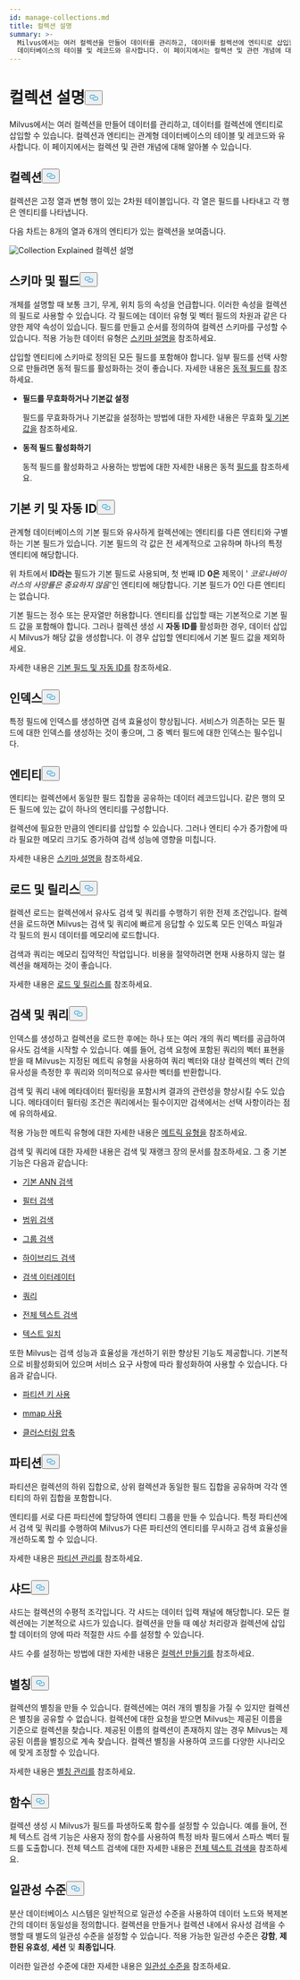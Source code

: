 ```yaml
---
id: manage-collections.md
title: 컬렉션 설명
summary: >-
  Milvus에서는 여러 컬렉션을 만들어 데이터를 관리하고, 데이터를 컬렉션에 엔티티로 삽입할 수 있습니다. 컬렉션과 엔티티는 관계형
  데이터베이스의 테이블 및 레코드와 유사합니다. 이 페이지에서는 컬렉션 및 관련 개념에 대해 알아볼 수 있습니다.
---
```


<h1 id="Collection-Explained" class="common-anchor-header">컬렉션 설명<button data-href="#Collection-Explained" class="anchor-icon" translate="no">
      <svg translate="no"
        aria-hidden="true"
        focusable="false"
        height="20"
        version="1.1"
        viewBox="0 0 16 16"
        width="16"
      >
        <path
          fill="#0092E4"
          fill-rule="evenodd"
          d="M4 9h1v1H4c-1.5 0-3-1.69-3-3.5S2.55 3 4 3h4c1.45 0 3 1.69 3 3.5 0 1.41-.91 2.72-2 3.25V8.59c.58-.45 1-1.27 1-2.09C10 5.22 8.98 4 8 4H4c-.98 0-2 1.22-2 2.5S3 9 4 9zm9-3h-1v1h1c1 0 2 1.22 2 2.5S13.98 12 13 12H9c-.98 0-2-1.22-2-2.5 0-.83.42-1.64 1-2.09V6.25c-1.09.53-2 1.84-2 3.25C6 11.31 7.55 13 9 13h4c1.45 0 3-1.69 3-3.5S14.5 6 13 6z"
        ></path>
      </svg>
    </button></h1><p>Milvus에서는 여러 컬렉션을 만들어 데이터를 관리하고, 데이터를 컬렉션에 엔티티로 삽입할 수 있습니다. 컬렉션과 엔티티는 관계형 데이터베이스의 테이블 및 레코드와 유사합니다. 이 페이지에서는 컬렉션 및 관련 개념에 대해 알아볼 수 있습니다.</p>
<h2 id="Collection" class="common-anchor-header">컬렉션<button data-href="#Collection" class="anchor-icon" translate="no">
      <svg translate="no"
        aria-hidden="true"
        focusable="false"
        height="20"
        version="1.1"
        viewBox="0 0 16 16"
        width="16"
      >
        <path
          fill="#0092E4"
          fill-rule="evenodd"
          d="M4 9h1v1H4c-1.5 0-3-1.69-3-3.5S2.55 3 4 3h4c1.45 0 3 1.69 3 3.5 0 1.41-.91 2.72-2 3.25V8.59c.58-.45 1-1.27 1-2.09C10 5.22 8.98 4 8 4H4c-.98 0-2 1.22-2 2.5S3 9 4 9zm9-3h-1v1h1c1 0 2 1.22 2 2.5S13.98 12 13 12H9c-.98 0-2-1.22-2-2.5 0-.83.42-1.64 1-2.09V6.25c-1.09.53-2 1.84-2 3.25C6 11.31 7.55 13 9 13h4c1.45 0 3-1.69 3-3.5S14.5 6 13 6z"
        ></path>
      </svg>
    </button></h2><p>컬렉션은 고정 열과 변형 행이 있는 2차원 테이블입니다. 각 열은 필드를 나타내고 각 행은 엔티티를 나타냅니다.</p>
<p>다음 차트는 8개의 열과 6개의 엔티티가 있는 컬렉션을 보여줍니다.</p>
<p>
  
   <span class="img-wrapper"> <img translate="no" src="/docs/v2.5.x/assets/collection-explained.png" alt="Collection Explained" class="doc-image" id="collection-explained" />
   </span> <span class="img-wrapper"> <span>컬렉션 설명</span> </span></p>
<h2 id="Schema-and-Fields" class="common-anchor-header">스키마 및 필드<button data-href="#Schema-and-Fields" class="anchor-icon" translate="no">
      <svg translate="no"
        aria-hidden="true"
        focusable="false"
        height="20"
        version="1.1"
        viewBox="0 0 16 16"
        width="16"
      >
        <path
          fill="#0092E4"
          fill-rule="evenodd"
          d="M4 9h1v1H4c-1.5 0-3-1.69-3-3.5S2.55 3 4 3h4c1.45 0 3 1.69 3 3.5 0 1.41-.91 2.72-2 3.25V8.59c.58-.45 1-1.27 1-2.09C10 5.22 8.98 4 8 4H4c-.98 0-2 1.22-2 2.5S3 9 4 9zm9-3h-1v1h1c1 0 2 1.22 2 2.5S13.98 12 13 12H9c-.98 0-2-1.22-2-2.5 0-.83.42-1.64 1-2.09V6.25c-1.09.53-2 1.84-2 3.25C6 11.31 7.55 13 9 13h4c1.45 0 3-1.69 3-3.5S14.5 6 13 6z"
        ></path>
      </svg>
    </button></h2><p>개체를 설명할 때 보통 크기, 무게, 위치 등의 속성을 언급합니다. 이러한 속성을 컬렉션의 필드로 사용할 수 있습니다. 각 필드에는 데이터 유형 및 벡터 필드의 차원과 같은 다양한 제약 속성이 있습니다. 필드를 만들고 순서를 정의하여 컬렉션 스키마를 구성할 수 있습니다. 적용 가능한 데이터 유형은 <a href="/docs/ko/v2.5.x/schema.md">스키마 설명을</a> 참조하세요.</p>
<p>삽입할 엔티티에 스키마로 정의된 모든 필드를 포함해야 합니다. 일부 필드를 선택 사항으로 만들려면 동적 필드를 활성화하는 것이 좋습니다. 자세한 내용은 <a href="/docs/ko/v2.5.x/enable-dynamic-field.md">동적 필드를</a> 참조하세요.</p>
<ul>
<li><p><strong>필드를 무효화하거나 기본값 설정</strong></p>
<p>필드를 무효화하거나 기본값을 설정하는 방법에 대한 자세한 내용은 무효화 <a href="/docs/ko/v2.5.x/nullable-and-default.md">및 기본값을</a> 참조하세요.</p></li>
<li><p><strong>동적 필드 활성화하기</strong></p>
<p>동적 필드를 활성화하고 사용하는 방법에 대한 자세한 내용은 동적 <a href="/docs/ko/v2.5.x/enable-dynamic-field.md">필드를</a> 참조하세요.</p></li>
</ul>
<h2 id="Primary-key-and-AutoId" class="common-anchor-header">기본 키 및 자동 ID<button data-href="#Primary-key-and-AutoId" class="anchor-icon" translate="no">
      <svg translate="no"
        aria-hidden="true"
        focusable="false"
        height="20"
        version="1.1"
        viewBox="0 0 16 16"
        width="16"
      >
        <path
          fill="#0092E4"
          fill-rule="evenodd"
          d="M4 9h1v1H4c-1.5 0-3-1.69-3-3.5S2.55 3 4 3h4c1.45 0 3 1.69 3 3.5 0 1.41-.91 2.72-2 3.25V8.59c.58-.45 1-1.27 1-2.09C10 5.22 8.98 4 8 4H4c-.98 0-2 1.22-2 2.5S3 9 4 9zm9-3h-1v1h1c1 0 2 1.22 2 2.5S13.98 12 13 12H9c-.98 0-2-1.22-2-2.5 0-.83.42-1.64 1-2.09V6.25c-1.09.53-2 1.84-2 3.25C6 11.31 7.55 13 9 13h4c1.45 0 3-1.69 3-3.5S14.5 6 13 6z"
        ></path>
      </svg>
    </button></h2><p>관계형 데이터베이스의 기본 필드와 유사하게 컬렉션에는 엔티티를 다른 엔티티와 구별하는 기본 필드가 있습니다. 기본 필드의 각 값은 전 세계적으로 고유하며 하나의 특정 엔티티에 해당합니다.</p>
<p>위 차트에서 <strong>ID라는</strong> 필드가 기본 필드로 사용되며, 첫 번째 ID <strong>0은</strong> 제목이 ' <em>코로나바이러스의 사망률은 중요하지 않음</em>'인 엔티티에 해당합니다. 기본 필드가 0인 다른 엔티티는 없습니다.</p>
<p>기본 필드는 정수 또는 문자열만 허용합니다. 엔티티를 삽입할 때는 기본적으로 기본 필드 값을 포함해야 합니다. 그러나 컬렉션 생성 시 <strong>자동 ID를</strong> 활성화한 경우, 데이터 삽입 시 Milvus가 해당 값을 생성합니다. 이 경우 삽입할 엔티티에서 기본 필드 값을 제외하세요.</p>
<p>자세한 내용은 <a href="/docs/ko/v2.5.x/primary-field.md">기본 필드 및 자동 ID를</a> 참조하세요.</p>
<h2 id="Index" class="common-anchor-header">인덱스<button data-href="#Index" class="anchor-icon" translate="no">
      <svg translate="no"
        aria-hidden="true"
        focusable="false"
        height="20"
        version="1.1"
        viewBox="0 0 16 16"
        width="16"
      >
        <path
          fill="#0092E4"
          fill-rule="evenodd"
          d="M4 9h1v1H4c-1.5 0-3-1.69-3-3.5S2.55 3 4 3h4c1.45 0 3 1.69 3 3.5 0 1.41-.91 2.72-2 3.25V8.59c.58-.45 1-1.27 1-2.09C10 5.22 8.98 4 8 4H4c-.98 0-2 1.22-2 2.5S3 9 4 9zm9-3h-1v1h1c1 0 2 1.22 2 2.5S13.98 12 13 12H9c-.98 0-2-1.22-2-2.5 0-.83.42-1.64 1-2.09V6.25c-1.09.53-2 1.84-2 3.25C6 11.31 7.55 13 9 13h4c1.45 0 3-1.69 3-3.5S14.5 6 13 6z"
        ></path>
      </svg>
    </button></h2><p>특정 필드에 인덱스를 생성하면 검색 효율성이 향상됩니다. 서비스가 의존하는 모든 필드에 대한 인덱스를 생성하는 것이 좋으며, 그 중 벡터 필드에 대한 인덱스는 필수입니다.</p>
<h2 id="Entity" class="common-anchor-header">엔티티<button data-href="#Entity" class="anchor-icon" translate="no">
      <svg translate="no"
        aria-hidden="true"
        focusable="false"
        height="20"
        version="1.1"
        viewBox="0 0 16 16"
        width="16"
      >
        <path
          fill="#0092E4"
          fill-rule="evenodd"
          d="M4 9h1v1H4c-1.5 0-3-1.69-3-3.5S2.55 3 4 3h4c1.45 0 3 1.69 3 3.5 0 1.41-.91 2.72-2 3.25V8.59c.58-.45 1-1.27 1-2.09C10 5.22 8.98 4 8 4H4c-.98 0-2 1.22-2 2.5S3 9 4 9zm9-3h-1v1h1c1 0 2 1.22 2 2.5S13.98 12 13 12H9c-.98 0-2-1.22-2-2.5 0-.83.42-1.64 1-2.09V6.25c-1.09.53-2 1.84-2 3.25C6 11.31 7.55 13 9 13h4c1.45 0 3-1.69 3-3.5S14.5 6 13 6z"
        ></path>
      </svg>
    </button></h2><p>엔티티는 컬렉션에서 동일한 필드 집합을 공유하는 데이터 레코드입니다. 같은 행의 모든 필드에 있는 값이 하나의 엔티티를 구성합니다.</p>
<p>컬렉션에 필요한 만큼의 엔티티를 삽입할 수 있습니다. 그러나 엔티티 수가 증가함에 따라 필요한 메모리 크기도 증가하여 검색 성능에 영향을 미칩니다.</p>
<p>자세한 내용은 <a href="/docs/ko/v2.5.x/schema.md">스키마 설명을</a> 참조하세요.</p>
<h2 id="Load-and-Release" class="common-anchor-header">로드 및 릴리스<button data-href="#Load-and-Release" class="anchor-icon" translate="no">
      <svg translate="no"
        aria-hidden="true"
        focusable="false"
        height="20"
        version="1.1"
        viewBox="0 0 16 16"
        width="16"
      >
        <path
          fill="#0092E4"
          fill-rule="evenodd"
          d="M4 9h1v1H4c-1.5 0-3-1.69-3-3.5S2.55 3 4 3h4c1.45 0 3 1.69 3 3.5 0 1.41-.91 2.72-2 3.25V8.59c.58-.45 1-1.27 1-2.09C10 5.22 8.98 4 8 4H4c-.98 0-2 1.22-2 2.5S3 9 4 9zm9-3h-1v1h1c1 0 2 1.22 2 2.5S13.98 12 13 12H9c-.98 0-2-1.22-2-2.5 0-.83.42-1.64 1-2.09V6.25c-1.09.53-2 1.84-2 3.25C6 11.31 7.55 13 9 13h4c1.45 0 3-1.69 3-3.5S14.5 6 13 6z"
        ></path>
      </svg>
    </button></h2><p>컬렉션 로드는 컬렉션에서 유사도 검색 및 쿼리를 수행하기 위한 전제 조건입니다. 컬렉션을 로드하면 Milvus는 검색 및 쿼리에 빠르게 응답할 수 있도록 모든 인덱스 파일과 각 필드의 원시 데이터를 메모리에 로드합니다.</p>
<p>검색과 쿼리는 메모리 집약적인 작업입니다. 비용을 절약하려면 현재 사용하지 않는 컬렉션을 해제하는 것이 좋습니다.</p>
<p>자세한 내용은 <a href="/docs/ko/v2.5.x/load-and-release.md">로드 및 릴리스를</a> 참조하세요.</p>
<h2 id="Search-and-Query" class="common-anchor-header">검색 및 쿼리<button data-href="#Search-and-Query" class="anchor-icon" translate="no">
      <svg translate="no"
        aria-hidden="true"
        focusable="false"
        height="20"
        version="1.1"
        viewBox="0 0 16 16"
        width="16"
      >
        <path
          fill="#0092E4"
          fill-rule="evenodd"
          d="M4 9h1v1H4c-1.5 0-3-1.69-3-3.5S2.55 3 4 3h4c1.45 0 3 1.69 3 3.5 0 1.41-.91 2.72-2 3.25V8.59c.58-.45 1-1.27 1-2.09C10 5.22 8.98 4 8 4H4c-.98 0-2 1.22-2 2.5S3 9 4 9zm9-3h-1v1h1c1 0 2 1.22 2 2.5S13.98 12 13 12H9c-.98 0-2-1.22-2-2.5 0-.83.42-1.64 1-2.09V6.25c-1.09.53-2 1.84-2 3.25C6 11.31 7.55 13 9 13h4c1.45 0 3-1.69 3-3.5S14.5 6 13 6z"
        ></path>
      </svg>
    </button></h2><p>인덱스를 생성하고 컬렉션을 로드한 후에는 하나 또는 여러 개의 쿼리 벡터를 공급하여 유사도 검색을 시작할 수 있습니다. 예를 들어, 검색 요청에 포함된 쿼리의 벡터 표현을 받을 때 Milvus는 지정된 메트릭 유형을 사용하여 쿼리 벡터와 대상 컬렉션의 벡터 간의 유사성을 측정한 후 쿼리와 의미적으로 유사한 벡터를 반환합니다.</p>
<p>검색 및 쿼리 내에 메타데이터 필터링을 포함시켜 결과의 관련성을 향상시킬 수도 있습니다. 메타데이터 필터링 조건은 쿼리에서는 필수이지만 검색에서는 선택 사항이라는 점에 유의하세요.</p>
<p>적용 가능한 메트릭 유형에 대한 자세한 내용은 <a href="/docs/ko/v2.5.x/metric.md">메트릭 유형을</a> 참조하세요.</p>
<p>검색 및 쿼리에 대한 자세한 내용은 검색 및 재랭크 장의 문서를 참조하세요. 그 중 기본 기능은 다음과 같습니다:</p>
<ul>
<li><p><a href="/docs/ko/v2.5.x/single-vector-search.md">기본 ANN 검색</a></p></li>
<li><p><a href="/docs/ko/v2.5.x/filtered-search.md">필터 검색</a></p></li>
<li><p><a href="/docs/ko/v2.5.x/range-search.md">범위 검색</a></p></li>
<li><p><a href="/docs/ko/v2.5.x/grouping-search.md">그룹 검색</a></p></li>
<li><p><a href="/docs/ko/v2.5.x/multi-vector-search.md">하이브리드 검색</a></p></li>
<li><p><a href="/docs/ko/v2.5.x/with-iterators.md">검색 이터레이터</a></p></li>
<li><p><a href="/docs/ko/v2.5.x/get-and-scalar-query.md">쿼리</a></p></li>
<li><p><a href="/docs/ko/v2.5.x/full-text-search.md">전체 텍스트 검색</a></p></li>
<li><p><a href="/docs/ko/v2.5.x/keyword-match.md">텍스트 일치</a></p></li>
</ul>
<p>또한 Milvus는 검색 성능과 효율성을 개선하기 위한 향상된 기능도 제공합니다. 기본적으로 비활성화되어 있으며 서비스 요구 사항에 따라 활성화하여 사용할 수 있습니다. 다음과 같습니다.</p>
<ul>
<li><p><a href="/docs/ko/v2.5.x/use-partition-key.md">파티션 키 사용</a></p></li>
<li><p><a href="/docs/ko/v2.5.x/mmap.md">mmap 사용</a></p></li>
<li><p><a href="/docs/ko/v2.5.x/clustering-compaction.md">클러스터링 압축</a></p></li>
</ul>
<h2 id="Partition" class="common-anchor-header">파티션<button data-href="#Partition" class="anchor-icon" translate="no">
      <svg translate="no"
        aria-hidden="true"
        focusable="false"
        height="20"
        version="1.1"
        viewBox="0 0 16 16"
        width="16"
      >
        <path
          fill="#0092E4"
          fill-rule="evenodd"
          d="M4 9h1v1H4c-1.5 0-3-1.69-3-3.5S2.55 3 4 3h4c1.45 0 3 1.69 3 3.5 0 1.41-.91 2.72-2 3.25V8.59c.58-.45 1-1.27 1-2.09C10 5.22 8.98 4 8 4H4c-.98 0-2 1.22-2 2.5S3 9 4 9zm9-3h-1v1h1c1 0 2 1.22 2 2.5S13.98 12 13 12H9c-.98 0-2-1.22-2-2.5 0-.83.42-1.64 1-2.09V6.25c-1.09.53-2 1.84-2 3.25C6 11.31 7.55 13 9 13h4c1.45 0 3-1.69 3-3.5S14.5 6 13 6z"
        ></path>
      </svg>
    </button></h2><p>파티션은 컬렉션의 하위 집합으로, 상위 컬렉션과 동일한 필드 집합을 공유하며 각각 엔티티의 하위 집합을 포함합니다.</p>
<p>엔티티를 서로 다른 파티션에 할당하여 엔티티 그룹을 만들 수 있습니다. 특정 파티션에서 검색 및 쿼리를 수행하여 Milvus가 다른 파티션의 엔티티를 무시하고 검색 효율성을 개선하도록 할 수 있습니다.</p>
<p>자세한 내용은 <a href="/docs/ko/v2.5.x/manage-partitions.md">파티션 관리를</a> 참조하세요.</p>
<h2 id="Shard" class="common-anchor-header">샤드<button data-href="#Shard" class="anchor-icon" translate="no">
      <svg translate="no"
        aria-hidden="true"
        focusable="false"
        height="20"
        version="1.1"
        viewBox="0 0 16 16"
        width="16"
      >
        <path
          fill="#0092E4"
          fill-rule="evenodd"
          d="M4 9h1v1H4c-1.5 0-3-1.69-3-3.5S2.55 3 4 3h4c1.45 0 3 1.69 3 3.5 0 1.41-.91 2.72-2 3.25V8.59c.58-.45 1-1.27 1-2.09C10 5.22 8.98 4 8 4H4c-.98 0-2 1.22-2 2.5S3 9 4 9zm9-3h-1v1h1c1 0 2 1.22 2 2.5S13.98 12 13 12H9c-.98 0-2-1.22-2-2.5 0-.83.42-1.64 1-2.09V6.25c-1.09.53-2 1.84-2 3.25C6 11.31 7.55 13 9 13h4c1.45 0 3-1.69 3-3.5S14.5 6 13 6z"
        ></path>
      </svg>
    </button></h2><p>샤드는 컬렉션의 수평적 조각입니다. 각 샤드는 데이터 입력 채널에 해당합니다. 모든 컬렉션에는 기본적으로 샤드가 있습니다. 컬렉션을 만들 때 예상 처리량과 컬렉션에 삽입할 데이터의 양에 따라 적절한 샤드 수를 설정할 수 있습니다.</p>
<p>샤드 수를 설정하는 방법에 대한 자세한 내용은 <a href="/docs/ko/v2.5.x/create-collection.md">컬렉션 만들기를</a> 참조하세요.</p>
<h2 id="Alias" class="common-anchor-header">별칭<button data-href="#Alias" class="anchor-icon" translate="no">
      <svg translate="no"
        aria-hidden="true"
        focusable="false"
        height="20"
        version="1.1"
        viewBox="0 0 16 16"
        width="16"
      >
        <path
          fill="#0092E4"
          fill-rule="evenodd"
          d="M4 9h1v1H4c-1.5 0-3-1.69-3-3.5S2.55 3 4 3h4c1.45 0 3 1.69 3 3.5 0 1.41-.91 2.72-2 3.25V8.59c.58-.45 1-1.27 1-2.09C10 5.22 8.98 4 8 4H4c-.98 0-2 1.22-2 2.5S3 9 4 9zm9-3h-1v1h1c1 0 2 1.22 2 2.5S13.98 12 13 12H9c-.98 0-2-1.22-2-2.5 0-.83.42-1.64 1-2.09V6.25c-1.09.53-2 1.84-2 3.25C6 11.31 7.55 13 9 13h4c1.45 0 3-1.69 3-3.5S14.5 6 13 6z"
        ></path>
      </svg>
    </button></h2><p>컬렉션의 별칭을 만들 수 있습니다. 컬렉션에는 여러 개의 별칭을 가질 수 있지만 컬렉션은 별칭을 공유할 수 없습니다. 컬렉션에 대한 요청을 받으면 Milvus는 제공된 이름을 기준으로 컬렉션을 찾습니다. 제공된 이름의 컬렉션이 존재하지 않는 경우 Milvus는 제공된 이름을 별칭으로 계속 찾습니다. 컬렉션 별칭을 사용하여 코드를 다양한 시나리오에 맞게 조정할 수 있습니다.</p>
<p>자세한 내용은 <a href="/docs/ko/v2.5.x/manage-aliases.md">별칭 관리를</a> 참조하세요.</p>
<h2 id="Function" class="common-anchor-header">함수<button data-href="#Function" class="anchor-icon" translate="no">
      <svg translate="no"
        aria-hidden="true"
        focusable="false"
        height="20"
        version="1.1"
        viewBox="0 0 16 16"
        width="16"
      >
        <path
          fill="#0092E4"
          fill-rule="evenodd"
          d="M4 9h1v1H4c-1.5 0-3-1.69-3-3.5S2.55 3 4 3h4c1.45 0 3 1.69 3 3.5 0 1.41-.91 2.72-2 3.25V8.59c.58-.45 1-1.27 1-2.09C10 5.22 8.98 4 8 4H4c-.98 0-2 1.22-2 2.5S3 9 4 9zm9-3h-1v1h1c1 0 2 1.22 2 2.5S13.98 12 13 12H9c-.98 0-2-1.22-2-2.5 0-.83.42-1.64 1-2.09V6.25c-1.09.53-2 1.84-2 3.25C6 11.31 7.55 13 9 13h4c1.45 0 3-1.69 3-3.5S14.5 6 13 6z"
        ></path>
      </svg>
    </button></h2><p>컬렉션 생성 시 Milvus가 필드를 파생하도록 함수를 설정할 수 있습니다. 예를 들어, 전체 텍스트 검색 기능은 사용자 정의 함수를 사용하여 특정 바차 필드에서 스파스 벡터 필드를 도출합니다. 전체 텍스트 검색에 대한 자세한 내용은 <a href="/docs/ko/v2.5.x/full-text-search.md">전체 텍스트 검색을</a> 참조하세요.</p>
<h2 id="Consistency-Level" class="common-anchor-header">일관성 수준<button data-href="#Consistency-Level" class="anchor-icon" translate="no">
      <svg translate="no"
        aria-hidden="true"
        focusable="false"
        height="20"
        version="1.1"
        viewBox="0 0 16 16"
        width="16"
      >
        <path
          fill="#0092E4"
          fill-rule="evenodd"
          d="M4 9h1v1H4c-1.5 0-3-1.69-3-3.5S2.55 3 4 3h4c1.45 0 3 1.69 3 3.5 0 1.41-.91 2.72-2 3.25V8.59c.58-.45 1-1.27 1-2.09C10 5.22 8.98 4 8 4H4c-.98 0-2 1.22-2 2.5S3 9 4 9zm9-3h-1v1h1c1 0 2 1.22 2 2.5S13.98 12 13 12H9c-.98 0-2-1.22-2-2.5 0-.83.42-1.64 1-2.09V6.25c-1.09.53-2 1.84-2 3.25C6 11.31 7.55 13 9 13h4c1.45 0 3-1.69 3-3.5S14.5 6 13 6z"
        ></path>
      </svg>
    </button></h2><p>분산 데이터베이스 시스템은 일반적으로 일관성 수준을 사용하여 데이터 노드와 복제본 간의 데이터 동일성을 정의합니다. 컬렉션을 만들거나 컬렉션 내에서 유사성 검색을 수행할 때 별도의 일관성 수준을 설정할 수 있습니다. 적용 가능한 일관성 수준은 <strong>강함</strong>, <strong>제한된 유효성</strong>, <strong>세션</strong> 및 <strong>최종입니다</strong>.</p>
<p>이러한 일관성 수준에 대한 자세한 내용은 <a href="/docs/ko/v2.5.x/tune_consistency.md">일관성 수준을</a> 참조하세요.</p>
